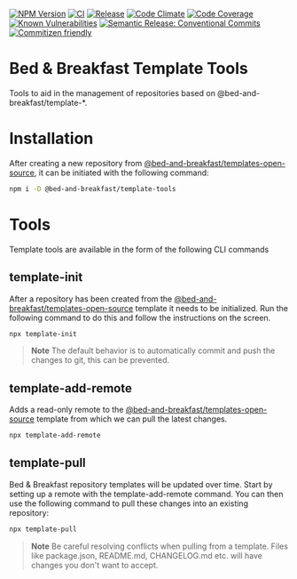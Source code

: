 [![NPM Version](https://img.shields.io/npm/v/@bed-and-breakfast/template-tools)](https://www.npmjs.com/package/@bed-and-breakfast/template-tools)
[![CI](https://github.com/bed-and-breakfast/template-tools/actions/workflows/ci.yml/badge.svg?branch=main)](https://github.com/bed-and-breakfast/template-tools/actions/workflows/ci.yml)
[![Release](https://github.com/bed-and-breakfast/template-tools/actions/workflows/release.yml/badge.svg?branch=main)](https://github.com/bed-and-breakfast/template-tools/actions/workflows/release.yml)
[![Code Climate](https://codeclimate.com/github/bed-and-breakfast/template-tools/badges/gpa.svg)](https://codeclimate.com/github/bed-and-breakfast/template-tools)
[![Code Coverage](https://codeclimate.com/github/bed-and-breakfast/template-tools/badges/coverage.svg)](https://codeclimate.com/github/bed-and-breakfast/template-tools)
[![Known Vulnerabilities](https://snyk.io/test/github/bed-and-breakfast/template-tools/badge.svg?targetFile=package.json)](https://snyk.io/test/github/bed-and-breakfast/template-tools?targetFile=package.json)
[![Semantic Release: Conventional Commits](https://img.shields.io/badge/semantic--release-conventional--commits-e10079?logo=semantic-release)](https://github.com/semantic-release/semantic-release)
[![Commitizen friendly](https://img.shields.io/badge/commitizen-friendly-brightgreen.svg)](http://commitizen.github.io/cz-cli/)

# Bed & Breakfast Template Tools

Tools to aid in the management of repositories based on @bed-and-breakfast/template-\*.

# Installation

After creating a new repository from [@bed-and-breakfast/templates-open-source](https://github.com/bed-and-breakfast/templates-open-source), it can be initiated with the following command:

```sh
npm i -D @bed-and-breakfast/template-tools
```

# Tools

Template tools are available in the form of the following CLI commands

## template-init

After a repository has been created from the [@bed-and-breakfast/templates-open-source](https://github.com/bed-and-breakfast/templates-open-source) template it needs to be initialized. Run the following command to do this and follow the instructions on the screen.

```sh
npx template-init
```

> **Note**
> The default behavior is to automatically commit and push the changes to git, this can be prevented.

## template-add-remote

Adds a read-only remote to the [@bed-and-breakfast/templates-open-source](https://github.com/bed-and-breakfast/templates-open-source) template from which we can pull the latest changes.

```sh
npx template-add-remote
```

## template-pull

Bed & Breakfast repository templates will be updated over time. Start by setting up a remote with the template-add-remote command. You can then use the following command to pull these changes into an existing repository:

```sh
npx template-pull
```

> **Note**
> Be careful resolving conflicts when pulling from a template. Files like package.json, README.md, CHANGELOG.md etc. will have changes you don't want to accept.
